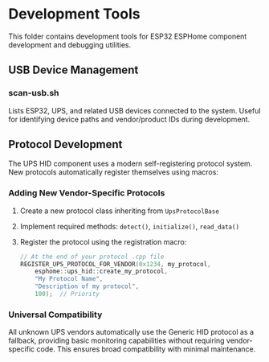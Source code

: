 # Development Tools

This folder contains development tools for ESP32 ESPHome component development and debugging utilities.

## USB Device Management

### scan-usb.sh

Lists ESP32, UPS, and related USB devices connected to the system. Useful for identifying device paths and vendor/product IDs during development.

## Protocol Development

The UPS HID component uses a modern self-registering protocol system. New protocols automatically register themselves using macros:

### Adding New Vendor-Specific Protocols

1. Create a new protocol class inheriting from `UpsProtocolBase`
2. Implement required methods: `detect()`, `initialize()`, `read_data()`
3. Register the protocol using the registration macro:

   ```cpp
   // At the end of your protocol .cpp file
   REGISTER_UPS_PROTOCOL_FOR_VENDOR(0x1234, my_protocol, 
       esphome::ups_hid::create_my_protocol, 
       "My Protocol Name", 
       "Description of my protocol", 
       100);  // Priority
   ```

### Universal Compatibility

All unknown UPS vendors automatically use the Generic HID protocol as a fallback, providing basic monitoring capabilities without requiring vendor-specific code. This ensures broad compatibility with minimal maintenance.